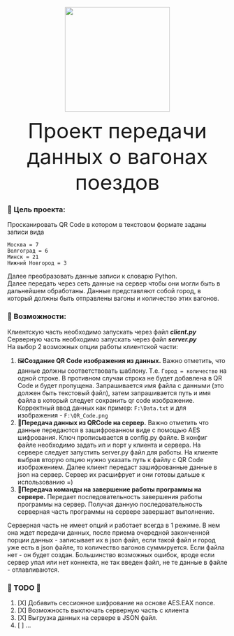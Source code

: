 <p align="center">
<img src="https://i.imgur.com/MfpKooW.png" width="240" alt=""/>
</p>

<font size=20><p align="center">Проект передачи данных о вагонах поездов</p></font>

### 🎯 Цель проекта: 

Просканировать QR Code в котором в текстовом формате заданы
записи вида

```
Москва = 7
Волгоград = 6
Минск = 21
Нижний Новгород = 3
```

Далее преобразовать данные записи к словарю Python.\
Далее передать через сеть данные на сервер чтобы они могли быть в дальнейшем обработаны.
Данные представляют собой город, в который должны быть отправлены вагоны и количество этих вагонов.

### 🚅 Возможности:

Клиентскую часть необходимо запускать через файл _**client.py**_\
Серверную часть необходимо запускать через файл _**server.py**_\
На выбор 2 возможных опции работы клиентской части:

1) 🖼**Создание QR Code изображения из данных.** Важно отметить, что данные должны соответствовать шаблону.
   Т.е. `Город = количество` на одной строке. В противном случаи строка не будет добавлена в QR Code и будет пропущена.
   Запрашивается имя файла с данными (это должен быть текстовый файл), затем запрашивается путь и имя файла в который
   следует сохранить qr code изображение. Корректный ввод данных как пример: `F:\Data.txt` и 
   для изображения - `F:\QR_Code.png`
2) 📡**Передача данных из QRCode на сервер.** Важно отметить что данные передаются в зашифрованном виде с
   помощью AES шифрования. Ключ прописывается в config.py файле. В конфиг файле необходимо задать ип и порт у клиента и
   сервера. На сервере следует запустить server.py файл для работы. На клиенте выбрав вторую опцию нужно указать путь к
   файлу с QR Code изображением. Далее клиент передаст зашифрованные данные в json на сервер. Сервер их расшифрует и они
   готовы дальше к использованию =)
3) 🔧**Передача команды на завершение работы программы на сервере.** Передает последовательность завершения работы
   программы на сервер. Получая данную последовательность серверная часть программы на сервере завершает выполнение.

Серверная часть не имеет опций и работает всегда в 1 режиме.
В нем она ждет передачи данных, после приема очередной законченной порции данных - записывает их в json файл, если такой
файл и город уже есть в json файле, то количество вагонов суммируется. Если файла нет - он будет создан.
Большинство возможных ошибок, вроде если сервер упал или нет коннекта, не так введен файл, не те данные в файле -
отлавливаются.

### 🏅 TODO 🗿

1. [X] Добавить сессионное шифрование на основе AES.EAX nonce.
2. [X] Возможность выключать серверную часть с клиента
3. [X] Выгрузка данных на сервере в JSON файл.
4. [ ] ...
